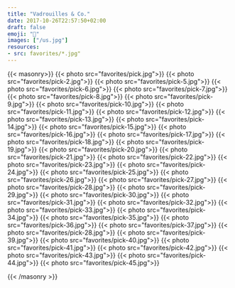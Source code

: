 ```yaml
---
title: "Vadrouilles & Co."
date: 2017-10-26T22:57:50+02:00
draft: false
emoji: "🌲"
images: ["/us.jpg"]
resources:
- src: favorites/*.jpg"
---
```

{{< masonry>}}
  {{< photo src="favorites/pick.jpg">}}
  {{< photo src="favorites/pick-2.jpg">}}
  {{< photo src="favorites/pick-5.jpg">}}
  {{< photo src="favorites/pick-6.jpg">}}
  {{< photo src="favorites/pick-7.jpg">}}
  {{< photo src="favorites/pick-8.jpg">}}
  {{< photo src="favorites/pick-9.jpg">}}
  {{< photo src="favorites/pick-10.jpg">}}
  {{< photo src="favorites/pick-11.jpg">}}
  {{< photo src="favorites/pick-12.jpg">}}
  {{< photo src="favorites/pick-13.jpg">}}
  {{< photo src="favorites/pick-14.jpg">}}
  {{< photo src="favorites/pick-15.jpg">}}
  {{< photo src="favorites/pick-16.jpg">}}
  {{< photo src="favorites/pick-17.jpg">}}
  {{< photo src="favorites/pick-18.jpg">}}
  {{< photo src="favorites/pick-19.jpg">}}
  {{< photo src="favorites/pick-20.jpg">}}
  {{< photo src="favorites/pick-21.jpg">}}
  {{< photo src="favorites/pick-22.jpg">}}
  {{< photo src="favorites/pick-23.jpg">}}
    {{< photo src="favorites/pick-24.jpg">}}
  {{< photo src="favorites/pick-25.jpg">}}
  {{< photo src="favorites/pick-26.jpg">}}
  {{< photo src="favorites/pick-27.jpg">}}
  {{< photo src="favorites/pick-28.jpg">}}
  {{< photo src="favorites/pick-29.jpg">}}
  {{< photo src="favorites/pick-30.jpg">}}
  {{< photo src="favorites/pick-31.jpg">}}
  {{< photo src="favorites/pick-32.jpg">}}
  {{< photo src="favorites/pick-33.jpg">}}
  {{< photo src="favorites/pick-34.jpg">}}
    {{< photo src="favorites/pick-35.jpg">}}
  {{< photo src="favorites/pick-36.jpg">}}
  {{< photo src="favorites/pick-37.jpg">}}
  {{< photo src="favorites/pick-28.jpg">}}
  {{< photo src="favorites/pick-39.jpg">}}
  {{< photo src="favorites/pick-40.jpg">}}
  {{< photo src="favorites/pick-41.jpg">}}
  {{< photo src="favorites/pick-42.jpg">}}
  {{< photo src="favorites/pick-43.jpg">}}
  {{< photo src="favorites/pick-44.jpg">}}
  {{< photo src="favorites/pick-45.jpg">}}

{{< /masonry >}}